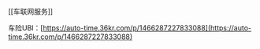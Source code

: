 [[车联网服务]]

车险UBI：[https://auto-time.36kr.com/p/1466287227833088](https://auto-time.36kr.com/p/1466287227833088)